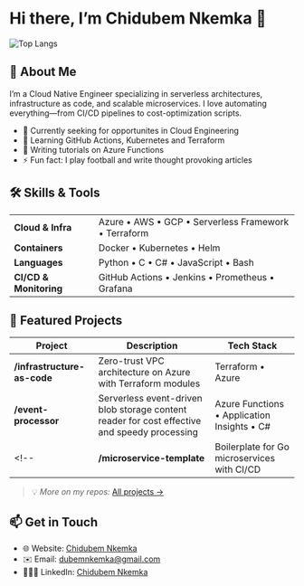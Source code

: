 
# Hi there, I’m Chidubem Nkemka 👋

<!--![GitHub Stats](https://github-readme-stats.vercel.app/api?username=dubemliveson&show_icons=true&theme=default)-->
![Top Langs](https://github-readme-stats.vercel.app/api/top-langs/?username=dubemliveson&layout=compact&theme=radical)
<!--![GitHub Streak](https://github-readme-streak-stats.herokuapp.com?user=dubemliveson&theme=radical)-->


## 🔭 About Me
I’m a Cloud Native Engineer specializing in serverless architectures, infrastructure as code, and scalable microservices. I love automating everything—from CI/CD pipelines to cost-optimization scripts.

- 💼 Currently seeking for opportunites in Cloud Engineering  
- 🌱 Learning GitHub Actions, Kubernetes and Terraform  
- 📝 Writing tutorials on Azure Functions 
- ⚡ Fun fact: I play football and write thought provoking articles  

## 🛠️ Skills & Tools
<table>
  <tr>
    <td><b>Cloud & Infra</b></td><td>Azure • AWS • GCP • Serverless Framework • Terraform</td>
  </tr>
  <tr>
    <td><b>Containers</b></td><td>Docker • Kubernetes • Helm</td>
  </tr>
  <tr>
    <td><b>Languages</b></td><td>Python • C • C# • JavaScript • Bash</td>
  </tr>
  <tr>
    <td><b>CI/CD & Monitoring</b></td><td>GitHub Actions • Jenkins • Prometheus • Grafana</td>
  </tr>
</table>

## 🚀 Featured Projects

| Project | Description | Tech Stack |
| ------- | ----------- | ---------- |
| **/infrastructure-as-code** | Zero-trust VPC architecture on Azure with Terraform modules | Terraform • Azure |
| **/event-processor** | Serverless event-driven blob storage content reader for cost effective and speedy processing  | Azure Functions • Application Insights • C# |
<!--| **/microservice-template** | Boilerplate for Go microservices with CI/CD | Go • Docker • GitHub Actions |-->

> 💡 *More on my repos:* [All projects →](https://github.com/AzureProjects)

## 📫 Get in Touch
- 🌐 Website: [Chidubem Nkemka](https://dubemliveson.github.io/ChidubemNkemka-PortfolioBeta/)  
- ✉️ Email: [dubemnkemka@gmail.com](mailto:dubemnkemka@gmail.com)  
- 👨🏾‍💼 LinkedIn: [Chidubem Nkemka](https://linkedin.com/in/chidubemnkemka)  
